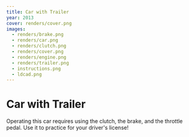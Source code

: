 ```yaml
---
title: Car with Trailer
year: 2013
cover: renders/cover.png
images:
  - renders/brake.png
  - renders/car.png
  - renders/clutch.png
  - renders/cover.png
  - renders/engine.png
  - renders/trailer.png
  - instructions.png
  - ldcad.png
---
```


# Car with Trailer

Operating this car requires using the clutch, the brake, and the
throttle pedal. Use it to practice for your driver's license!
